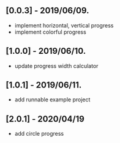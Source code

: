 ## [0.0.3] - 2019/06/09.

* implement horizontal, vertical progress
* implement colorful progress


## [1.0.0] - 2019/06/10.

* update progress width calculator


## [1.0.1] - 2019/06/11.

* add runnable example project

## [2.0.1] - 2020/04/19

* add circle progress